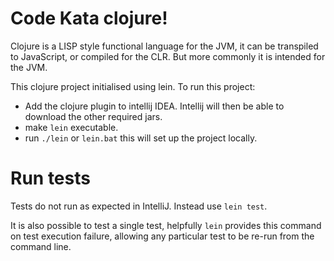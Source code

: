 # Code Kata clojure!

Clojure is a LISP style functional language for the JVM, it can be transpiled to JavaScript, or compiled for the CLR. But
more commonly it is intended for the JVM.

This clojure project initialised using lein. To run this project:
* Add the clojure plugin to intellij IDEA. Intellij will then be able to download the other required jars.
* make `lein` executable.
* run `./lein` or `lein.bat` this will set up the project locally.

# Run tests

Tests do not run as expected in IntelliJ. Instead use `lein test`.

It is also possible to test a single test, helpfully `lein` provides this command on test execution failure, allowing 
any particular test to be re-run from the command line.

